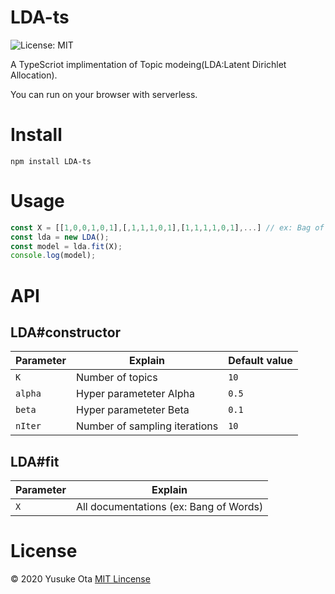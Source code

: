 # LDA-ts
![License: MIT](https://img.shields.io/badge/License-MIT-green.svg)

A TypeScriot implimentation of Topic modeing(LDA:Latent Dirichlet Allocation).

You can run on your browser with serverless.

# Install

```
npm install LDA-ts
```

# Usage
``` typescript
const X = [[1,0,0,1,0,1],[,1,1,1,0,1],[1,1,1,1,0,1],...] // ex: Bag of words
const lda = new LDA();
const model = lda.fit(X);
console.log(model);
```

# API
## LDA#constructor

|  Parameter  |  Explain  | Default value |
| ---- | ---- | ---- |
|  `K`  |  Number of topics  | `10` |
|  `alpha`  |  Hyper parameteter Alpha  | `0.5` |
|  `beta`  |  Hyper parameteter Beta  | `0.1` |
|  `nIter`  |  Number of sampling iterations  | `10` |

## LDA#fit

|  Parameter  |  Explain  |
| ---- | ---- | 
|  `X`  |  All documentations (ex: Bang of Words)  |

# License
© 2020 Yusuke Ota [MIT Lincense]()

